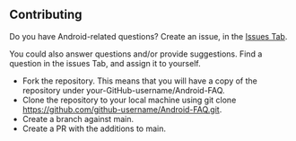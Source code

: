 ## Contributing
Do you have Android-related questions? Create an issue, in the [Issues Tab](https://github.com/BKinya/Android-FAQ/issues).

You could also answer questions and/or provide suggestions. Find a question in the issues Tab, and assign it to yourself. 

  - Fork the repository. This means that you will have a copy of the repository under your-GitHub-username/Android-FAQ.
  - Clone the repository to your local machine using git clone https://github.com/github-username/Android-FAQ.git.
  - Create a branch against main. 
  - Create a PR with the additions to main.

